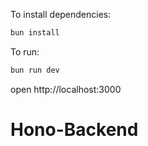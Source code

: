 To install dependencies:
```sh
bun install
```

To run:
```sh
bun run dev
```

open http://localhost:3000
# Hono-Backend
